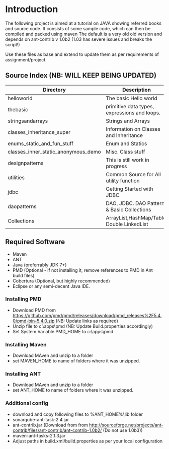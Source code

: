 # Introduction
The following project is aimed at a tutorial on JAVA showing referred books and source code.
It consists of some sample code, which can then be compiled and packed using maven
The default is a very old old version and depends on ant-contrib v 1.0b2 (1.03 has severe issues and breaks the script!)

Use these files as base and extend to update them as per requirements of assignment/project. 

## Source Index (NB: WILL KEEP BEING UPDATED) 
|Directory                             |Description                                  |
|--------------------------------------|---------------------------------------------|
|helloworld                            |The basic Hello world                        |
|thebasic                              |primitive data types, expressions and loops. |
|stringsandarrays                      |Strings and Arrays                           |
|classes_inheritance_super             |Information on Classes and Inheritance       |
|enums_static_and_fun_stuff            |Enum and Statics                             |
|classes_inner_static_anonymous_demo   |Misc. Class stuff                            |
|designpatterns                        |This is still work in progress               |
|utilities                             |Common Source for All utility function       |
|jdbc                                  |Getting Started with JDBC                    |
|daopatterns                           |DAO, JDBC. DAO Patterns & Basic Collections  |
|Collections                           |ArrayList,HashMap/Table, Double LinkedList   |


## Required Software
* Maven 
* ANT 
* Java (preferrably JDK 7+)
* PMD (Optional - if not installing it, remove references to PMD in Ant build files)
* Cobertura (Optional, but highly recommended)
* Eclipse or any semi-decent Java IDE. 


### Installing PMD
* Download PMD from https://github.com/pmd/pmd/releases/download/pmd_releases%2F5.4.0/pmd-bin-5.4.0.zip (NB: Update links as required) 
* Unzip file to c:\apps\pmd (NB: Update Build.properties accordingly) 
* Set System Variable PMD_HOME to c:\apps\pmd

### Installing Maven
* Download MAven and unzip to a folder
* set MAVEN_HOME to name of folders where it was unzipped. 

### Installing ANT
* Download MAven and unzip to a folder
* set ANT_HOME to name of folders where it was unzipped. 

### Additional config 
* download and copy following files to %ANT_HOME%\lib folder 
 * sonarqube-ant-task-2.4.jar
 * ant-contrib.jar  (Download from from http://sourceforge.net/projects/ant-contrib/files/ant-contrib/ant-contrib-1.0b2/ (Do not use 1.0b3))
 * maven-ant-tasks-2.1.3.jar
* Adjust paths in build.xml/build.properties as per your local configuration

